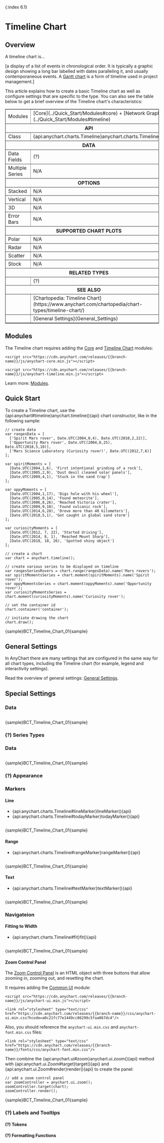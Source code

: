 {:index 6.1}

# Timeline Chart

## Overview

A timeline chart is...

[a display of a list of events in chronological order. It is typically a graphic design showing a long bar labelled with dates paralleling it, and usually contemporaneous events. A [Gantt chart](../Gantt_Chart) is a form of timeline used in project management.]

This article explains how to create a basic Timeline chart as well as configure settings that are specific to the type. You can also see the table below to get a brief overview of the Timeline chart's characteristics:

<table border="1" class="seriesTABLE">
<tr><td>Modules</td><td>[Core](../Quick_Start/Modules#core) + [Network Graph](../Quick_Start/Modules#timeline)</td></tr>
<tr><th colspan=2>API</th></tr>
<tr><td>Class</td><td>{api:anychart.charts.Timeline}anychart.charts.Timeline{api}</td></tr>
<tr><th colspan=2>DATA</th></tr>
<tr><td>Data Fields</td><td>(?)</td></tr>
<tr><td>Multiple Series</td><td>N/A</td></tr>
<tr><th colspan=2>OPTIONS</th></tr>
<tr><td>Stacked</td><td>N/A</td></tr>
<tr><td>Vertical</td><td>N/A</td></tr>
<tr><td>3D</td><td>N/A</td></tr>
<tr><td>Error Bars</td><td>N/A</td></tr>
<tr><th colspan=2>SUPPORTED CHART PLOTS</th></tr>
<tr><td>Polar</td><td>N/A</td></tr>
<tr><td>Radar</td><td>N/A</td></tr>
<tr><td>Scatter</td><td>N/A</td></tr>
<tr><td>Stock</td><td>N/A</td></tr>
<tr><th colspan=2>RELATED TYPES</th></tr>
<tr><td></td><td>(?)</td></tr>
<tr><th colspan=2>SEE ALSO</th></tr>
<tr><td></td><td>[Chartopedia: Timeline Chart](https://www.anychart.com/chartopedia/chart-types/timeline-chart/)</td></tr>
<tr><td></td><td>[General Settings](General_Settings)</td></tr>
</table>

## Modules

The Timeline chart requires adding the [Core](../Quick_Start/Modules#core) and [Timeline Chart](../Quick_Start/Modules#timeline) modules:

```
<script src="https://cdn.anychart.com/releases/{{branch-name}}/js/anychart-core.min.js"></script>
```

```
<script src="https://cdn.anychart.com/releases/{{branch-name}}/js/anychart-timeline.min.js"></script>
```

Learn more: [Modules](../Quick_Start/Modules).

## Quick Start

To create a Timeline chart, use the {api:anychart#timeline}anychart.timeline(){api} chart constructor, like in the following sample:

```
// create data
var rangesData = [
  ['Spirit Mars rover', Date.UTC(2004,0,4), Date.UTC(2010,2,22)],
  ['Opportunity Mars rover', Date.UTC(2004,0,25), Date.UTC(2018,5,10)],
  ['Mars Science Laboratory (Curiosity rover)', Date.UTC(2012,7,6)]
];

var spiritMoments = [
  [Date.UTC(2004,1,6), 'First intentional grinding of a rock'],
  [Date.UTC(2005,2,9), 'Dust devil cleaned solar panels'],
  [Date.UTC(2009,4,1), 'Stuck in the sand trap']
];

var oppyMoments = [
  [Date.UTC(2004,1,17), 'Digs hole with his wheel'],
  [Date.UTC(2005,0,14), 'Found meteorite'],
  [Date.UTC(2006,8,26), 'Reached Victoria crater'],
  [Date.UTC(2009,9,10), 'Found vulcanic rock'],
  [Date.UTC(2014,6,28), 'Drove more than 40 kilometers'],
  [Date.UTC(2018,5,1), 'Got caught in global sand storm']
];

var curiosityMoments = [
  [Date.UTC(2012, 7, 22), 'Started driving'],
  [Date.UTC(2014, 8, 1), 'Reached Mount Sharp'],
  [Date.UTC(2018, 10, 26), 'Spotted shiny object']
];

// create a chart
var chart = anychart.timeline();  

// create various series to be displayed on timeline
var rangesSeriesRovers = chart.range(rangesData).name('Mars rovers');
var spiritMomentsSeries = chart.moment(spiritMoments).name('Spirit rover');
var oppyMomentsSeries = chart.moment(oppyMoments).name('Opportunity rover');
var curiosityMomentsSeries = chart.moment(curiosityMoments).name('Curiosity rover');

// set the container id
chart.container('container');

// initiate drawing the chart  
chart.draw();
```

{sample}BCT\_Timeline\_Chart\_01{sample}

## General Settings

In AnyChart there are many settings that are configured in the same way for all chart types, including the Timeline chart (for example, legend and interactivity settings).

Read the overview of general settings: [General Settings](General_Settings).

## Special Settings

### Data

```

```

{sample}BCT\_Timeline\_Chart\_01{sample}

### (?) Series Types 

### Data

```

```

{sample}BCT\_Timeline\_Chart\_01{sample}

### (?) Appearance

### Markers

#### Line

* {api:anychart.charts.Timeline#lineMarker}lineMarker(){api}
* {api:anychart.charts.Timeline#todayMarker}todayMarker(){api}


```

```

{sample}BCT\_Timeline\_Chart\_01{sample}

#### Range

* {api:anychart.charts.Timeline#rangeMarker}rangeMarker(){api}


```

```

{sample}BCT\_Timeline\_Chart\_01{sample}

#### Text

* {api:anychart.charts.Timeline#textMarker}textMarker(){api}


```

```

{sample}BCT\_Timeline\_Chart\_01{sample}

### Navigateion

#### Fitting to Width

* {api:anychart.charts.Timeline#fit}fit(){api}


```

```

{sample}BCT\_Timeline\_Chart\_01{sample}

#### Zoom Control Panel

The [Zoom Control Panel](../Common_Settings/UI_Controls/Zoom_Controls) is an HTML object with three buttons that allow zooming in, zooming out, and resetting the chart.

It requires adding the [Common UI](../Quick_Start/Modules#common_ui) module:

```
<script src="https://cdn.anychart.com/releases/{{branch-name}}/js/anychart-ui.min.js"></script>
```

```
<link rel="stylesheet" type="text/css" href="https://cdn.anychart.com/releases/{{branch-name}}/css/anychart-ui.min.css?hcode=a0c21fc77e1449cc86299c5faa067dc4"/> 
```

Also, you should reference the `anychart-ui.min.css` and `anychart-font.min.css` files:

```
<link rel="stylesheet" type="text/css" href="https://cdn.anychart.com/releases/{{branch-name}}/fonts/css/anychart-font.min.css"/>
```

Then combine the {api:anychart.ui#zoom}anychart.ui.zoom(){api} method with {api:anychart.ui.Zoom#target}target(){api} and {api:anychart.ui.Zoom#render}render(){api} to create the panel:

```
// add a zoom control panel
var zoomController = anychart.ui.zoom();
zoomController.target(chart);
zoomController.render();
```

{sample}BCT\_Timeline\_Chart\_01{sample}

### (?) Labels and Tooltips

#### (?) Tokens

#### (?) Formatting Functions